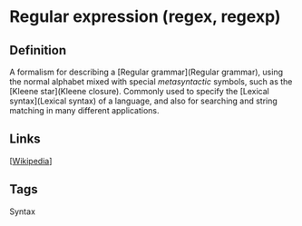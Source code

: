 # Regular expression (regex, regexp)

## Definition
A formalism for describing a [Regular grammar](Regular grammar), using the normal alphabet mixed with special *metasyntactic* symbols, such as the [Kleene star](Kleene closure). Commonly used to specify the [Lexical syntax](Lexical syntax) of a language, and also for searching and string matching in many different applications. 

## Links


[[Wikipedia](http://en.wikipedia.org/wiki/Regular_expression)]

## Tags
Syntax


